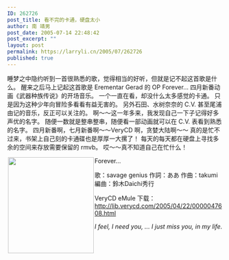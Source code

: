 ```yaml
---
ID: 262726
post_title: 看不完的卡通，硬盘太小
author: 南 靖男
post_date: 2005-07-14 22:48:42
post_excerpt: ""
layout: post
permalink: https://larryli.cn/2005/07/262726
published: true
---
```

睡梦之中隐约听到一首很熟悉的歌，觉得相当的好听，但就是记不起这首歌是什么。
醒来之后马上记起这首歌是 Erementar Gerad 的 OP Forever...
四月新番动画《武器种族传说》的开场音乐。
一个一直在看，却没什么太多感觉的卡通。
只是因为这种少年向冒险多看看有益无害的。
另外石田、水树奈奈的 C.V. 甚至尾浦由记的音乐，反正可以关注的。
啊～～这一年多来，我发现自己一下子记得好多声优的名字。
随便一数就是整串整串，随便看一部动画就可以在 C.V. 表看到熟悉的名字。
四月新番啊，七月新番啊～～VeryCD 啊，贪婪大陆啊～～
真的是忙不过来，书架上自己刻的卡通碟也是厚厚一大摞了！
每天的每天都在硬盘上寻找多余的空间来存放需要保留的 rmvb。
哎～～真不知道自己在忙什么！

<img src="http://www.erementar-gerad.com/img/cd/op_jacke.jpg" align="left" height="224" hspace="2" width="200" />Forever...

歌：savage genius
作詞：ああ
作曲：takumi
編曲：鈴木Daichi秀行

VeryCD eMule 下载：<a href="http://lib.verycd.com/2005/04/22/0000047608.html">http://lib.verycd.com/2005/04/22/0000047608.html</a>

<em>I feel, I need you, ... I just miss you, in my life.</em>